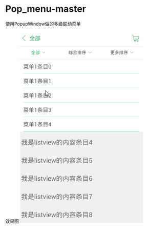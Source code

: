 # Pop_menu-master
使用PopupWindow做的多级联动菜单

效果图
![image](https://github.com/wanghuisenior/Pop_menu-master/blob/master/pop.gif)
